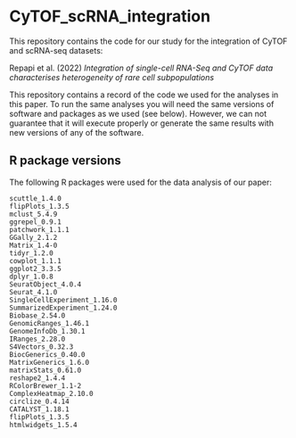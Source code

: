 # CyTOF_scRNA_integration

This repository contains the code for our study for the integration of CyTOF and scRNA-seq datasets:

Repapi et al. (2022)  *Integration of single-cell RNA-Seq and CyTOF data characterises heterogeneity of rare cell subpopulations*

This repository contains a record of the code we used for the analyses in this paper. To run the same analyses you will need the same versions of software and packages as we used (see below). However, we can not guarantee that it will execute properly or generate the same results with new versions of any of the software.

## R package versions
The following R packages were used for the data analysis of our paper:

```
scuttle_1.4.0
flipPlots_1.3.5
mclust_5.4.9                
ggrepel_0.9.1               
patchwork_1.1.1            
GGally_2.1.2                
Matrix_1.4-0                
tidyr_1.2.0                 
cowplot_1.1.1               
ggplot2_3.3.5              
dplyr_1.0.8                 
SeuratObject_4.0.4          
Seurat_4.1.0                
SingleCellExperiment_1.16.0 
SummarizedExperiment_1.24.0
Biobase_2.54.0              
GenomicRanges_1.46.1        
GenomeInfoDb_1.30.1         
IRanges_2.28.0              
S4Vectors_0.32.3           
BiocGenerics_0.40.0         
MatrixGenerics_1.6.0        
matrixStats_0.61.0
reshape2_1.4.4              
RColorBrewer_1.1-2          
ComplexHeatmap_2.10.0       
circlize_0.4.14             
CATALYST_1.18.1
flipPlots_1.3.5
htmlwidgets_1.5.4
```
